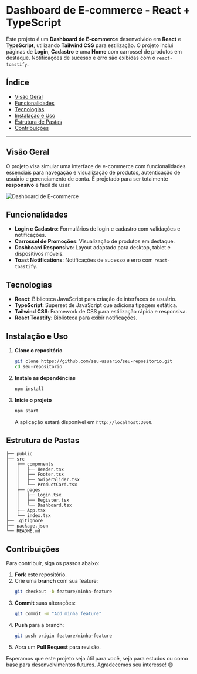 # Dashboard de E-commerce - React + TypeScript

Este projeto é um **Dashboard de E-commerce** desenvolvido em **React** e **TypeScript**, utilizando **Tailwind CSS** para estilização. O projeto inclui páginas de **Login**, **Cadastro** e uma **Home** com carrossel de produtos em destaque. Notificações de sucesso e erro são exibidas com o `react-toastify`.

## Índice

- [Visão Geral](#visão-geral)
- [Funcionalidades](#funcionalidades)
- [Tecnologias](#tecnologias)
- [Instalação e Uso](#instalação-e-uso)
- [Estrutura de Pastas](#estrutura-de-pastas)
- [Contribuições](#contribuições)

---

## Visão Geral

O projeto visa simular uma interface de e-commerce com funcionalidades essenciais para navegação e visualização de produtos, autenticação de usuário e gerenciamento de conta. É projetado para ser totalmente **responsivo** e fácil de usar.

![Dashboard de E-commerce]([https://via.placeholder.com/800x400](https://loja-de-celular-tau.vercel.app/))

## Funcionalidades

- **Login e Cadastro**: Formulários de login e cadastro com validações e notificações.
- **Carrossel de Promoções**: Visualização de produtos em destaque.
- **Dashboard Responsivo**: Layout adaptado para desktop, tablet e dispositivos móveis.
- **Toast Notifications**: Notificações de sucesso e erro com `react-toastify`.

## Tecnologias

- **React**: Biblioteca JavaScript para criação de interfaces de usuário.
- **TypeScript**: Superset de JavaScript que adiciona tipagem estática.
- **Tailwind CSS**: Framework de CSS para estilização rápida e responsiva.
- **React Toastify**: Biblioteca para exibir notificações.

## Instalação e Uso

1. **Clone o repositório**
   ```bash
   git clone https://github.com/seu-usuario/seu-repositorio.git
   cd seu-repositorio
   ```

2. **Instale as dependências**
   ```bash
   npm install
   ```

3. **Inicie o projeto**
   ```bash
   npm start
   ```
   A aplicação estará disponível em `http://localhost:3000`.

## Estrutura de Pastas

```plaintext
├── public
├── src
│   ├── components
│   │   ├── Header.tsx
│   │   ├── Footer.tsx
│   │   ├── SwiperSlider.tsx
│   │   └── ProductCard.tsx
│   ├── pages
│   │   ├── Login.tsx
│   │   ├── Register.tsx
│   │   └── Dashboard.tsx
│   ├── App.tsx
│   └── index.tsx
├── .gitignore
├── package.json
└── README.md
```

## Contribuições

Para contribuir, siga os passos abaixo:

1. **Fork** este repositório.
2. Crie uma **branch** com sua feature:
   ```bash
   git checkout -b feature/minha-feature
   ```
3. **Commit** suas alterações:
   ```bash
   git commit -m "Add minha feature"
   ```
4. **Push** para a branch:
   ```bash
   git push origin feature/minha-feature
   ```
5. Abra um **Pull Request** para revisão.



Esperamos que este projeto seja útil para você, seja para estudos ou como base para desenvolvimentos futuros. Agradecemos seu interesse! 😊
